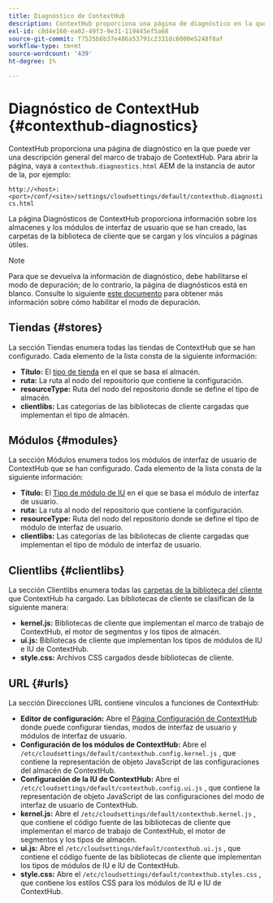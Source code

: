 ```yaml
---
title: Diagnóstico de ContextHub
description: ContextHub proporciona una página de diagnóstico en la que puede ver una descripción general del marco de trabajo de ContextHub
exl-id: c8d4e160-ea02-49f3-9e31-119445ef5a68
source-git-commit: f7525b6b37e486a53791c2331dc6000e5248f8af
workflow-type: tm+mt
source-wordcount: '439'
ht-degree: 1%

---
```


# Diagnóstico de ContextHub {#contexthub-diagnostics}

ContextHub proporciona una página de diagnóstico en la que puede ver una descripción general del marco de trabajo de ContextHub. Para abrir la página, vaya a `contexthub.diagnostics.html` AEM de la instancia de autor de la, por ejemplo:

`http://<host>:<port>/conf/<site>/settings/cloudsettings/default/contexthub.diagnostics.html`

La página Diagnósticos de ContextHub proporciona información sobre los almacenes y los módulos de interfaz de usuario que se han creado, las carpetas de la biblioteca de cliente que se cargan y los vínculos a páginas útiles.

>[!NOTE]
>
>Para que se devuelva la información de diagnóstico, debe habilitarse el modo de depuración; de lo contrario, la página de diagnósticos está en blanco. Consulte lo siguiente [este documento](configuring-contexthub.md#debugging-contexthub) para obtener más información sobre cómo habilitar el modo de depuración.

## Tiendas {#stores}

La sección Tiendas enumera todas las tiendas de ContextHub que se han configurado. Cada elemento de la lista consta de la siguiente información:

* **Título:** El [tipo de tienda](sample-stores.md) en el que se basa el almacén.
* **ruta:** La ruta al nodo del repositorio que contiene la configuración.
* **resourceType:** Ruta del nodo del repositorio donde se define el tipo de almacén.
* **clientlibs:** Las categorías de las bibliotecas de cliente cargadas que implementan el tipo de almacén.

## Módulos {#modules}

La sección Módulos enumera todos los módulos de interfaz de usuario de ContextHub que se han configurado. Cada elemento de la lista consta de la siguiente información:

* **Título:** El [Tipo de módulo de IU](sample-modules.md) en el que se basa el módulo de interfaz de usuario.
* **ruta:** La ruta al nodo del repositorio que contiene la configuración.
* **resourceType:** Ruta del nodo del repositorio donde se define el tipo de módulo de interfaz de usuario.
* **clientlibs:** Las categorías de las bibliotecas de cliente cargadas que implementan el tipo de módulo de interfaz de usuario.

## Clientlibs {#clientlibs}

La sección Clientlibs enumera todas las [carpetas de la biblioteca del cliente](/help/implementing/developing/introduction/clientlibs.md) que ContextHub ha cargado. Las bibliotecas de cliente se clasifican de la siguiente manera:

* **kernel.js:** Bibliotecas de cliente que implementan el marco de trabajo de ContextHub, el motor de segmentos y los tipos de almacén.
* **ui.js:** Bibliotecas de cliente que implementan los tipos de módulos de IU e IU de ContextHub.
* **style.css:** Archivos CSS cargados desde bibliotecas de cliente.

## URL {#urls}

La sección Direcciones URL contiene vínculos a funciones de ContextHub:

* **Editor de configuración:** Abre el [Página Configuración de ContextHub](configuring-contexthub.md) donde puede configurar tiendas, modos de interfaz de usuario y módulos de interfaz de usuario.
* **Configuración de los módulos de ContextHub:** Abre el `/etc/cloudsettings/default/contexthub.config.kernel.js` , que contiene la representación de objeto JavaScript de las configuraciones del almacén de ContextHub.
* **Configuración de la IU de ContextHub:** Abre el `/etc/cloudsettings/default/contexthub.config.ui.js` , que contiene la representación de objeto JavaScript de las configuraciones del modo de interfaz de usuario de ContextHub.
* **kernel.js:** Abre el `/etc/cloudsettings/default/contexthub.kernel.js` , que contiene el código fuente de las bibliotecas de cliente que implementan el marco de trabajo de ContextHub, el motor de segmentos y los tipos de almacén.
* **ui.js:** Abre el `/etc/cloudsettings/default/contexthub.ui.js` , que contiene el código fuente de las bibliotecas de cliente que implementan los tipos de módulos de IU e IU de ContextHub.
* **style.css:** Abre el `/etc/cloudsettings/default/contexthub.styles.css` , que contiene los estilos CSS para los módulos de IU e IU de ContextHub.
